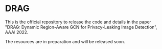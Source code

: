 # DRAG
This is the official repository to release the code and details in the paper "DRAG: Dynamic Region-Aware GCN for Privacy-Leaking Image Detection", AAAI 2022.

The resources are in preparation and will be released soon.
